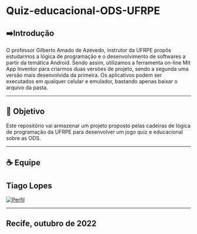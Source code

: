 # Quiz-educacional-ODS-UFRPE

## ➡️Introdução

O professor Gilberto Amado de Azevedo, instrutor da UFRPE propôs estudarmos a lógica de programação e o desenvolvimento de softwares a partir da temática Android. Sendo assim, utilizamos a ferramenta on-line Mit App Inventor para criarmos duas versões de projeto, sendo a segunda uma versão mais desenvolvida da primeira. Os aplicativos podem ser executados em qualquer celular e emulador, bastando apenas baixar o arquivo da pasta.

---

## 🎯 Objetivo
Este repositório vai armazenar um projeto proposto pelas cadeiras de lógica de programação da UFRPE para desenvolver um jogo quiz e educacional sobre as ODS.


---

## ☕ Equipe

## Tiago Lopes
[![Perfil](https://img.shields.io/badge/perfil%20-%23323330.svg?&style=for-the-badge&logo=perfil&logoColor=black&color=F745B5)](https://github.com/TiagoUniverse)


---
## Recife, outubro de 2022 


